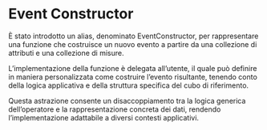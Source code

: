 # Event Constructor

È stato introdotto un alias, denominato EventConstructor, per rappresentare una funzione che costruisce un nuovo evento a partire da una collezione di attributi e una collezione di misure.

L’implementazione della funzione è delegata all’utente, il quale può definire in maniera personalizzata come costruire l’evento risultante, tenendo conto della logica applicativa e della struttura specifica del cubo di riferimento.

Questa astrazione consente un disaccoppiamento tra la logica generica dell’operatore e la rappresentazione concreta dei dati, rendendo l’implementazione adattabile a diversi contesti applicativi.